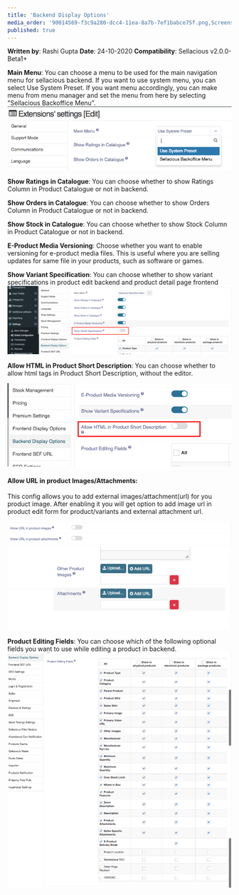 ```yaml
---
title: 'Backend Display Options'
media_order: '90014569-f3c9a280-dcc4-11ea-8a7b-7ef1babce75f.png,Screenshot (10).png,2020-10-29-09-57-localhost.png,Screen Shot 2020-10-29 at 12.13.50 PM.png,Screenshot 2021-02-13 at 12.19.15 PM.png,Screenshot 2021-02-13 at 12.22.22 PM.png'
published: true
---
```


**Written by**: Rashi Gupta
**Date**: 24-10-2020
**Compatibility**: Sellacious v2.0.0-Beta1+

**Main Menu**: You can choose a menu to be used for the main navigation menu for sellacious backend. If you want to use system menu, you can select Use System Preset. If you want menu accordingly, you can make menu from menu manager and set the menu from here by selecting "Sellacious Backoffice Menu".
![](Screen%20Shot%202020-10-29%20at%2012.13.50%20PM.png)

**Show Ratings in Catalogue**: You can choose whether to show Ratings Column in Product Catalogue or not in backend.

**Show Orders in Catalogue**: You can choose whether to show Orders Column in Product Catalogue or not in backend.

**Show Stock in Catalogue**: You can choose whether to show Stock Column in Product Catalogue or not in backend.

**E-Product Media Versioning**: Choose whether you want to enable versioning for e-product media files. This is useful where you are selling updates for same file in your products, such as software or games.

**Show Variant Specification**: You can choose whether to show variant specifications in product edit backend and product detail page frontend
![](90014569-f3c9a280-dcc4-11ea-8a7b-7ef1babce75f.png)

**Allow HTML in Product Short Description**: You can choose whether to allow html tags in Product Short Description, without the editor.

![](Screenshot%20%2810%29.png)

#### **Allow URL in product Images/Attachments:**
This config allows you to add external images/attachment(url) for you product image. After enabling it you will get option to add image url in product edit form for product/variants and external attachment url.

![](Screenshot%202021-02-13%20at%2012.19.15%20PM.png)
![](Screenshot%202021-02-13%20at%2012.22.22%20PM.png)

**Product Editing Fields**: You can choose which of the following optional fields you want to use while editing a product in backend.
![](2020-10-29-09-57-localhost.png)
